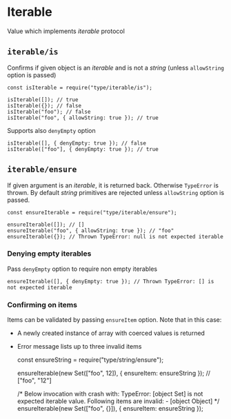Iterable
========

Value which implements *iterable* protocol

`iterable/is`
-------------

Confirms if given object is an *iterable* and is not a *string* (unless `allowString` option is passed)

    const isIterable = require("type/iterable/is");

    isIterable([]); // true
    isIterable({}); // false
    isIterable("foo"); // false
    isIterable("foo", { allowString: true }); // true

Supports also `denyEmpty` option

    isIterable([], { denyEmpty: true }); // false
    isIterable(["foo"], { denyEmpty: true }); // true

`iterable/ensure`
-----------------

If given argument is an *iterable*, it is returned back. Otherwise `TypeError` is thrown. By default *string* primitives are rejected unless `allowString` option is passed.

    const ensureIterable = require("type/iterable/ensure");

    ensureIterable([]); // []
    ensureIterable("foo", { allowString: true }); // "foo"
    ensureIterable({}); // Thrown TypeError: null is not expected iterable

### Denying empty iterables

Pass `denyEmpty` option to require non empty iterables

    ensureIterable([], { denyEmpty: true }); // Thrown TypeError: [] is not expected iterable

### Confirming on items

Items can be validated by passing `ensureItem` option. Note that in this case:

-   A newly created instance of array with coerced values is returned
-   Error message lists up to three invalid items

    const ensureString = require("type/string/ensure");

    ensureIterable(new Set(["foo", 12]), { ensureItem: ensureString }); // ["foo", "12"]

    /*
     Below invocation with crash with:
     TypeError: [object Set] is not expected iterable value.
                Following items are invalid:
                  - [object Object]
    */
    ensureIterable(new Set(["foo", {}]), { ensureItem: ensureString });
